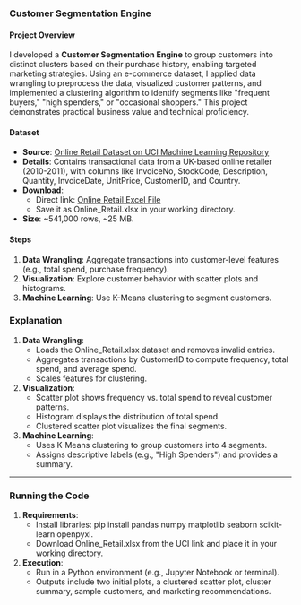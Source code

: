### Customer Segmentation Engine

#### Project Overview

I developed a **Customer Segmentation Engine** to group customers into distinct clusters based on their purchase history, enabling targeted marketing strategies. Using an e-commerce dataset, I applied data wrangling to preprocess the data, visualized customer patterns, and implemented a clustering algorithm to identify segments like "frequent buyers," "high spenders," or "occasional shoppers." This project demonstrates practical business value and technical proficiency.

#### Dataset

- **Source**: [Online Retail Dataset on UCI Machine Learning Repository](https://archive.ics.uci.edu/dataset/352/online+retail)
- **Details**: Contains transactional data from a UK-based online retailer (2010-2011), with columns like InvoiceNo, StockCode, Description, Quantity, InvoiceDate, UnitPrice, CustomerID, and Country.
- **Download**:
    - Direct link: [Online Retail Excel File](https://archive.ics.uci.edu/ml/machine-learning-databases/00352/Online%20Retail.xlsx)
    - Save it as Online_Retail.xlsx in your working directory.
- **Size**: ~541,000 rows, ~25 MB.

#### Steps

1. **Data Wrangling**: Aggregate transactions into customer-level features (e.g., total spend, purchase frequency).
2. **Visualization**: Explore customer behavior with scatter plots and histograms.
3. **Machine Learning**: Use K-Means clustering to segment customers.

### Explanation

1. **Data Wrangling**:
    - Loads the Online_Retail.xlsx dataset and removes invalid entries.
    - Aggregates transactions by CustomerID to compute frequency, total spend, and average spend.
    - Scales features for clustering.
2. **Visualization**:
    - Scatter plot shows frequency vs. total spend to reveal customer patterns.
    - Histogram displays the distribution of total spend.
    - Clustered scatter plot visualizes the final segments.
3. **Machine Learning**:
    - Uses K-Means clustering to group customers into 4 segments.
    - Assigns descriptive labels (e.g., "High Spenders") and provides a summary.

---

### Running the Code

1. **Requirements**:
    - Install libraries: pip install pandas numpy matplotlib seaborn scikit-learn openpyxl.
    - Download Online_Retail.xlsx from the UCI link and place it in your working directory.
2. **Execution**:
    - Run in a Python environment (e.g., Jupyter Notebook or terminal).
    - Outputs include two initial plots, a clustered scatter plot, cluster summary, sample customers, and marketing recommendations.
